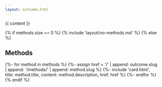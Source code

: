 ```yaml
---
layout: outcome.html
---
```


{{ content }}

{% if methods.size == 0 %}
  {% include 'layout/no-methods.md' %}
{% else %}
  <h2>Methods</h2>

  {%- for method in methods %}
    {%- assign href = '/' | append: outcome.slug | append: '/methods/' | append: method.slug %}
    {%-
      include 'card.html',
      title: method.title,
      content: method.description,
      href: href
    %}
  {%- endfor %}
{% endif %}
